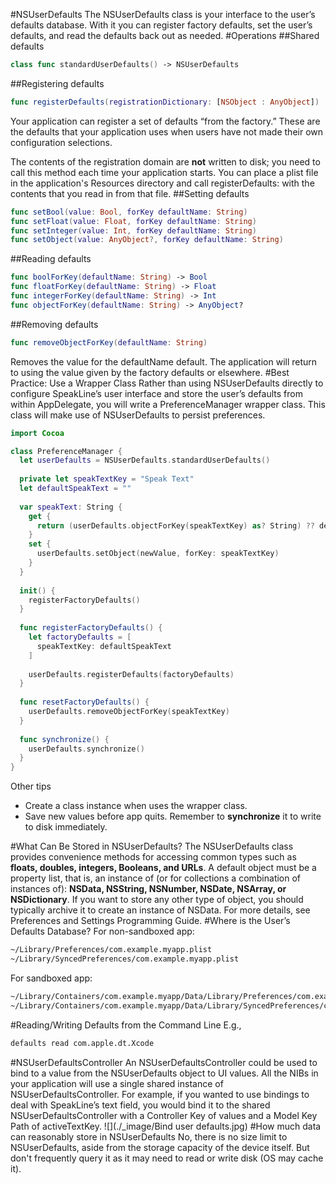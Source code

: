 #NSUserDefaults
The NSUserDefaults class is your interface to the user’s defaults database. With it you can register factory defaults, set the user’s defaults, and read the defaults back out as needed.
#Operations
##Shared defaults
```swift
class func standardUserDefaults() -> NSUserDefaults
```
##Registering defaults
```swift
func registerDefaults(registrationDictionary: [NSObject : AnyObject])
```
Your application can register a set of defaults “from the factory.” These are the defaults that your application uses when users have not made their own configuration selections. 

The contents of the registration domain are **not** written to disk; you need to call this method each time your application starts. You can place a plist file in the application's Resources directory and call registerDefaults: with the contents that you read in from that file.
##Setting defaults
```swift
func setBool(value: Bool, forKey defaultName: String)
func setFloat(value: Float, forKey defaultName: String)
func setInteger(value: Int, forKey defaultName: String)
func setObject(value: AnyObject?, forKey defaultName: String)
```
##Reading defaults
```swift
func boolForKey(defaultName: String) -> Bool
func floatForKey(defaultName: String) -> Float
func integerForKey(defaultName: String) -> Int
func objectForKey(defaultName: String) -> AnyObject?
```
##Removing defaults
```swift
func removeObjectForKey(defaultName: String)
```
Removes the value for the defaultName default. The application will return to using the value given by the factory defaults or elsewhere.
#Best Practice: Use a Wrapper Class
Rather than using NSUserDefaults directly to configure SpeakLine’s user interface and store the user’s defaults from within AppDelegate, you will write a PreferenceManager wrapper class. This class will make use of NSUserDefaults to persist preferences.

```swift
import Cocoa

class PreferenceManager {
  let userDefaults = NSUserDefaults.standardUserDefaults()
  
  private let speakTextKey = "Speak Text"  
  let defaultSpeakText = ""
  
  var speakText: String {
    get {
      return (userDefaults.objectForKey(speakTextKey) as? String) ?? defaultSpeakText
    }    
    set {
      userDefaults.setObject(newValue, forKey: speakTextKey)
    }
  }
    
  init() {
    registerFactoryDefaults()
  }
  
  func registerFactoryDefaults() {
    let factoryDefaults = [
      speakTextKey: defaultSpeakText
    ]
    
    userDefaults.registerDefaults(factoryDefaults)
  }
  
  func resetFactoryDefaults() {
    userDefaults.removeObjectForKey(speakTextKey)
  }
  
  func synchronize() {
    userDefaults.synchronize()
  }
}
```
Other tips
* Create a class instance when uses the wrapper class.
* Save new values before app quits. Remember to **synchronize** it to write to disk immediately.

#What Can Be Stored in NSUserDefaults?
The NSUserDefaults class provides convenience methods for accessing common types such as **floats, doubles, integers, Booleans, and URLs**.
A default object must be a property list, that is, an instance of (or for collections a combination of instances of): **NSData, NSString, NSNumber, NSDate, NSArray, or NSDictionary**.
If you want to store any other type of object, you should typically archive it to create an instance of NSData. For more details, see Preferences and Settings Programming Guide.
#Where is the User’s Defaults Database?
For non-sandboxed app:
```sh
~/Library/Preferences/com.example.myapp.plist
~/Library/SyncedPreferences/com.example.myapp.plist
```
For sandboxed app:
```sh
~/Library/Containers/com.example.myapp/Data/Library/Preferences/com.example.myapp.plist
~/Library/Containers/com.example.myapp/Data/Library/SyncedPreferences/com.example.myapp.plist
```
#Reading/Writing Defaults from the Command Line
E.g.,
```sh
defaults read com.apple.dt.Xcode
```
#NSUserDefaultsController
An NSUserDefaultsController could be used to bind to a value from the NSUserDefaults object to UI values. All the NIBs in your application will use a single shared instance of NSUserDefaultsController.
For example, if you wanted to use bindings to deal with SpeakLine’s text field, you would bind it to the shared NSUserDefaultsController with a Controller Key of values and a Model Key Path of activeTextKey.
![](./_image/Bind user defaults.jpg)
#How much data can reasonably store in NSUserDefaults
No, there is no size limit to NSUserDefaults, aside from the storage capacity of the device itself.
But don't frequently query it as it may need to read or write disk (OS may cache it).
